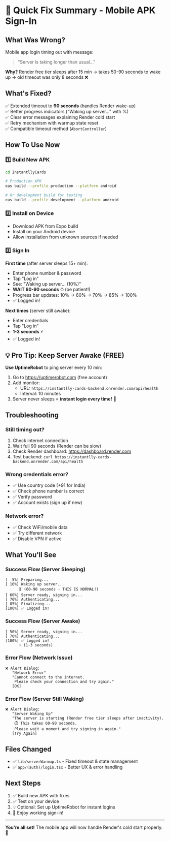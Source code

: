 # 🚀 Quick Fix Summary - Mobile APK Sign-In

## What Was Wrong?
Mobile app login timing out with message:
> "Server is taking longer than usual..."

**Why?** Render free tier sleeps after 15 min → takes 50-90 seconds to wake up → old timeout was only 8 seconds ❌

## What's Fixed?
✅ Extended timeout to **90 seconds** (handles Render wake-up)  
✅ Better progress indicators ("Waking up server..." with %)  
✅ Clear error messages explaining Render cold start  
✅ Retry mechanism with warmup state reset  
✅ Compatible timeout method (`AbortController`)  

## How To Use Now

### 1️⃣ Build New APK
```bash
cd InstantllyCards

# Production APK
eas build --profile production --platform android

# Or development build for testing
eas build --profile development --platform android
```

### 2️⃣ Install on Device
- Download APK from Expo build
- Install on your Android device
- Allow installation from unknown sources if needed

### 3️⃣ Sign In
**First time** (after server sleeps 15+ min):
- Enter phone number & password
- Tap "Log in"
- See: "Waking up server... (10%)"
- **WAIT 60-90 seconds** ⏰ (be patient!)
- Progress bar updates: 10% → 60% → 70% → 85% → 100%
- ✅ Logged in!

**Next times** (server still awake):
- Enter credentials
- Tap "Log in"
- **1-3 seconds** ⚡
- ✅ Logged in!

## 💡 Pro Tip: Keep Server Awake (FREE)

**Use UptimeRobot** to ping server every 10 min:
1. Go to https://uptimerobot.com (free account)
2. Add monitor:
   - URL: `https://instantlly-cards-backend.onrender.com/api/health`
   - Interval: 10 minutes
3. Server never sleeps = **instant login every time!** 🎉

## Troubleshooting

### Still timing out?
1. Check internet connection
2. Wait full 90 seconds (Render can be slow)
3. Check Render dashboard: https://dashboard.render.com
4. Test backend: `curl https://instantlly-cards-backend.onrender.com/api/health`

### Wrong credentials error?
- ✅ Use country code (+91 for India)
- ✅ Check phone number is correct
- ✅ Verify password
- ✅ Account exists (sign up if new)

### Network error?
- ✅ Check WiFi/mobile data
- ✅ Try different network
- ✅ Disable VPN if active

## What You'll See

### Success Flow (Server Sleeping)
```
[  5%] Preparing...
[ 10%] Waking up server...
      ⏳ (60-90 seconds - THIS IS NORMAL!)
[ 60%] Server ready, signing in...
[ 70%] Authenticating...
[ 85%] Finalizing...
[100%] ✅ Logged in!
```

### Success Flow (Server Awake)
```
[ 50%] Server ready, signing in...
[ 70%] Authenticating...
[100%] ✅ Logged in!
      ⚡ (1-3 seconds)
```

### Error Flow (Network Issue)
```
❌ Alert Dialog:
   "Network Error"
   "Cannot connect to the internet.
    Please check your connection and try again."
   [OK]
```

### Error Flow (Server Still Waking)
```
❌ Alert Dialog:
   "Server Waking Up"
   "The server is starting (Render free tier sleeps after inactivity).
    ⏱️ This takes 60-90 seconds.
    Please wait a moment and try signing in again."
   [Try Again]
```

## Files Changed
- ✅ `lib/serverWarmup.ts` - Fixed timeout & state management
- ✅ `app/(auth)/login.tsx` - Better UX & error handling

## Next Steps
1. ✅ Build new APK with fixes
2. ✅ Test on your device
3. 💡 Optional: Set up UptimeRobot for instant logins
4. 🎉 Enjoy working sign-in!

---

**You're all set!** The mobile app will now handle Render's cold start properly. 🚀
